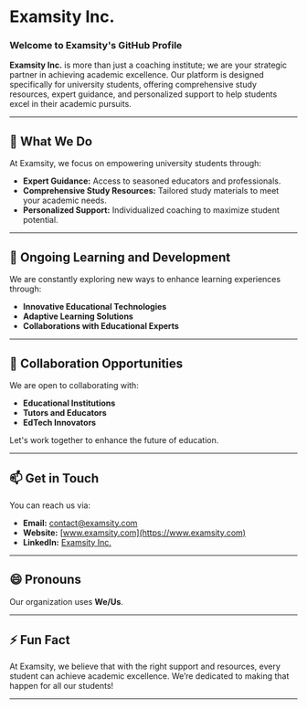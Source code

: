 # Examsity Inc.

### Welcome to Examsity's GitHub Profile

**Examsity Inc.** is more than just a coaching institute; we are your strategic partner in achieving academic excellence. Our platform is designed specifically for university students, offering comprehensive study resources, expert guidance, and personalized support to help students excel in their academic pursuits.

---

## 👀 What We Do

At Examsity, we focus on empowering university students through:

- **Expert Guidance:** Access to seasoned educators and professionals.
- **Comprehensive Study Resources:** Tailored study materials to meet your academic needs.
- **Personalized Support:** Individualized coaching to maximize student potential.

---

## 🌱 Ongoing Learning and Development

We are constantly exploring new ways to enhance learning experiences through:

- **Innovative Educational Technologies**
- **Adaptive Learning Solutions**
- **Collaborations with Educational Experts**

---

## 💼 Collaboration Opportunities

We are open to collaborating with:

- **Educational Institutions**
- **Tutors and Educators**
- **EdTech Innovators**

Let's work together to enhance the future of education.

---

## 📫 Get in Touch

You can reach us via:

- **Email:** [contact@examsity.com](mailto:contact@examsity.com)
- **Website:** [www.examsity.com](https://www.examsity.com)
- **LinkedIn:** [Examsity Inc.](https://www.linkedin.com/company/examsity-inc)

---

## 😄 Pronouns

Our organization uses **We/Us**.

---

## ⚡ Fun Fact

At Examsity, we believe that with the right support and resources, every student can achieve academic excellence. We’re dedicated to making that happen for all our students!

---
